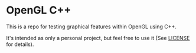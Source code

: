 # OpenGL C++

This is a repo for testing graphical features within OpenGL using C++.

It's intended as only a personal project, but feel free to use it (See [LICENSE](LICENSE) for details).
